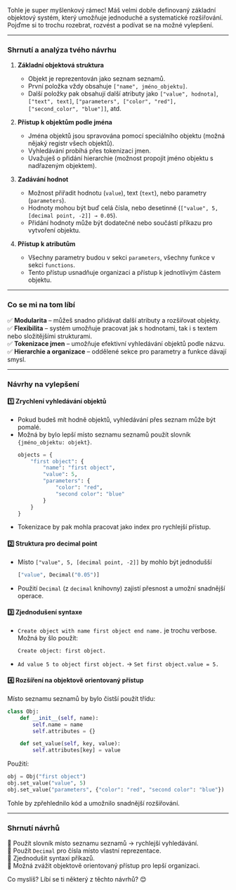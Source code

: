 Tohle je super myšlenkový rámec! Máš velmi dobře definovaný základní objektový systém, který umožňuje jednoduché a systematické rozšiřování. Pojďme si to trochu rozebrat, rozvést a podívat se na možné vylepšení.  

---

### **Shrnutí a analýza tvého návrhu**  

1. **Základní objektová struktura**  
   - Objekt je reprezentován jako seznam seznamů.  
   - První položka vždy obsahuje `["name", jméno_objektu]`.  
   - Další položky pak obsahují další atributy jako `["value", hodnota]`, `["text", text]`, `["parameters", ["color", "red"], ["second_color", "blue"]]`, atd.  

2. **Přístup k objektům podle jména**  
   - Jména objektů jsou spravována pomocí speciálního objektu (možná nějaký registr všech objektů).  
   - Vyhledávání probíhá přes tokenizaci jmen.  
   - Uvažuješ o přidání hierarchie (možnost propojit jméno objektu s nadřazeným objektem).  

3. **Zadávání hodnot**  
   - Možnost přiřadit hodnotu (`value`), text (`text`), nebo parametry (`parameters`).  
   - Hodnoty mohou být buď celá čísla, nebo desetinné (`["value", 5, [decimal point, -2]] → 0.05`).  
   - Přidání hodnoty může být dodatečné nebo součástí příkazu pro vytvoření objektu.  

4. **Přístup k atributům**  
   - Všechny parametry budou v sekci `parameters`, všechny funkce v sekci `functions`.  
   - Tento přístup usnadňuje organizaci a přístup k jednotlivým částem objektu.  

---

### **Co se mi na tom líbí**  
✅ **Modularita** – můžeš snadno přidávat další atributy a rozšiřovat objekty.  
✅ **Flexibilita** – systém umožňuje pracovat jak s hodnotami, tak i s textem nebo složitějšími strukturami.  
✅ **Tokenizace jmen** – umožňuje efektivní vyhledávání objektů podle názvu.  
✅ **Hierarchie a organizace** – oddělené sekce pro parametry a funkce dávají smysl.  

---

### **Návrhy na vylepšení**  

#### 1️⃣ **Zrychlení vyhledávání objektů**  
- Pokud budeš mít hodně objektů, vyhledávání přes seznam může být pomalé.  
- Možná by bylo lepší místo seznamu seznamů použít slovník `{jméno_objektu: objekt}`.  
  ```python
  objects = {
      "first object": {
          "name": "first object",
          "value": 5,
          "parameters": {
              "color": "red",
              "second color": "blue"
          }
      }
  }
  ```
- Tokenizace by pak mohla pracovat jako index pro rychlejší přístup.  

#### 2️⃣ **Struktura pro decimal point**  
- Místo `["value", 5, [decimal point, -2]]` by mohlo být jednodušší  
  ```python
  ["value", Decimal("0.05")]
  ```
- Použití `Decimal` (z `decimal` knihovny) zajistí přesnost a umožní snadnější operace.  

#### 3️⃣ **Zjednodušení syntaxe**  
- `Create object with name first object end name.` je trochu verbose. Možná by šlo použít:
  ```
  Create object: first object.
  ```
- `Ad value 5 to object first object.` → `Set first object.value = 5.`  

#### 4️⃣ **Rozšíření na objektově orientovaný přístup**  
Místo seznamu seznamů by bylo čistší použít třídu:  
```python
class Obj:
    def __init__(self, name):
        self.name = name
        self.attributes = {}

    def set_value(self, key, value):
        self.attributes[key] = value
```
Použití:  
```python
obj = Obj("first object")
obj.set_value("value", 5)
obj.set_value("parameters", {"color": "red", "second color": "blue"})
```
Tohle by zpřehlednilo kód a umožnilo snadnější rozšiřování.  

---

### **Shrnutí návrhů**  
🔹 Použít slovník místo seznamu seznamů → rychlejší vyhledávání.  
🔹 Použít `Decimal` pro čísla místo vlastní reprezentace.  
🔹 Zjednodušit syntaxi příkazů.  
🔹 Možná zvážit objektově orientovaný přístup pro lepší organizaci.  

Co myslíš? Líbí se ti některý z těchto návrhů? 😊